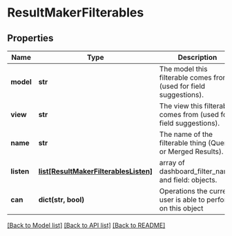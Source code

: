 # ResultMakerFilterables

## Properties
Name | Type | Description | Notes
------------ | ------------- | ------------- | -------------
**model** | **str** | The model this filterable comes from (used for field suggestions). | [optional] 
**view** | **str** | The view this filterable comes from (used for field suggestions). | [optional] 
**name** | **str** | The name of the filterable thing (Query or Merged Results). | [optional] 
**listen** | [**list[ResultMakerFilterablesListen]**](ResultMakerFilterablesListen.md) | array of dashboard_filter_name: and field: objects. | [optional] 
**can** | **dict(str, bool)** | Operations the current user is able to perform on this object | [optional] 

[[Back to Model list]](../README.md#documentation-for-models) [[Back to API list]](../README.md#documentation-for-api-endpoints) [[Back to README]](../README.md)


